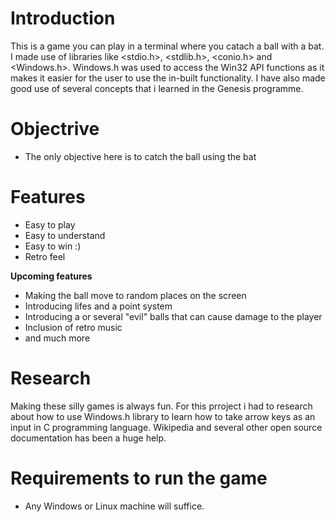 # Introduction

This is a game you can play in a terminal where you catach a ball with a bat. I made use of libraries like <stdio.h>, <stdlib.h>, <conio.h> and <Windows.h>. Windows.h was used to access the Win32 API functions as it makes it easier for the user to use the in-built functionality. I have also made good use of several concepts that i learned in the Genesis programme. 

# Objectrive
- The only objective here is to catch the ball using the bat
# Features
- Easy to play
- Easy to understand
- Easy to win :)
- Retro feel

**Upcoming features**
- Making the ball move to random  places on the screen
- Introducing lifes and a point system
- Introducing a or several "evil" balls that can cause damage to the player
- Inclusion of retro music
- and much more

# Research
Making these silly games is always fun. For this prroject i had to research about how to use Windows.h library to learn how to take arrow keys as an input in C programming language. Wikipedia and several other open source documentation has been a huge help.

# Requirements to run the game
- Any Windows or Linux machine will suffice.
